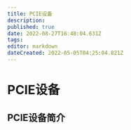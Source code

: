 ```yaml
---
title: PCIE设备
description: 
published: true
date: 2022-08-27T16:48:04.631Z
tags: 
editor: markdown
dateCreated: 2022-05-05T04:25:04.821Z
---
```


# PCIE设备
## PCIE设备简介
